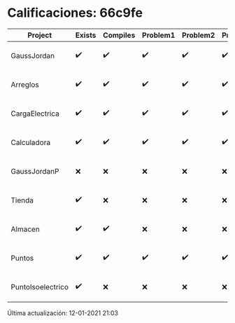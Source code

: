 # Calificaciones: 66c9fe
|Project|Exists|Compiles|Problem1|Problem2|Problem3|Extra|Grade|CommitHash|CommitDate|CheckDate|DueDate|Comments|
|-|-|-|-|-|-|-|-|-|-|-|-|-|
|GaussJordan|✔️|✔️|✔️|✔️|✔️|✔️|10.0|602077027dca4c2cee30ea97b8d9fdfe78be8660|29-10-2020 20:39:14|29-10-2020 21:37:48|29-10-2020 21:00:00|///|
|Arreglos|✔️|✔️|✔️|✔️|✔️|✔️|10.0|b95beff221239287bae0aa14e2721fd135ad4f2b|22-10-2020 17:05:08|27-10-2020 22:27:26|22-10-2020 21:00:00|///|
|CargaElectrica|✔️|✔️|✔️|✔️|✔️|✔️|10.0|b091c90fee137f2571a101c378b99e9f345c7ad1|19-11-2020 20:46:41|19-11-2020 21:07:08|19-11-2020 21:00:00|///|
|Calculadora|✔️|✔️|✔️|✔️|✔️|✔️|10.0|2dce5efcacb9e273148d66bd3c8fab4d8c9d80e7|12-10-2020 17:31:53|15-10-2020 21:24:36|15-10-2020 21:00:00|nan|
|GaussJordanP|❌|❌|❌|❌|❌|❌|5.0|nan|nan|12-01-2021 21:03:15|14-01-2021 21:00:00|No se encontró el archivo en PracticasComputacionI/GaussJordanP/GaussJordanP.py|
|Tienda|✔️|❌|❌|❌|❌|❌|5.0|58d29c2735079d813358ea597f522b907e827262|10-12-2020 14:20:00|10-12-2020 21:07:22|11-12-2020 21:00:00|Tu código no compila|
|Almacen|✔️|✔️|❌|❌|❌|❌|5.0|58d29c2735079d813358ea597f522b907e827262|10-12-2020 14:20:00|10-12-2020 21:06:12|04-12-2020 21:00:00|No genera correctamente el inventario/No genera correctamente el inventario/No genera correctamente el inventario/No genera correctamente el inventario vacío|
|Puntos|✔️|✔️|✔️|✔️|✔️|✔️|10.0|eafc37bba055d939c50d7b63023039b546f40b1c|05-11-2020 22:22:11|06-11-2020 21:01:16|05-11-2020 21:00:00|///|
|PuntoIsoelectrico|✔️|❌|❌|❌|❌|❌|5.0|bdb264fb8e4c6db2719be0cc6541025b00827cc9|03-12-2020 13:52:00|03-12-2020 21:02:50|26-11-2020 21:00:00|Tu código no compila|

Última actualización: 12-01-2021 21:03